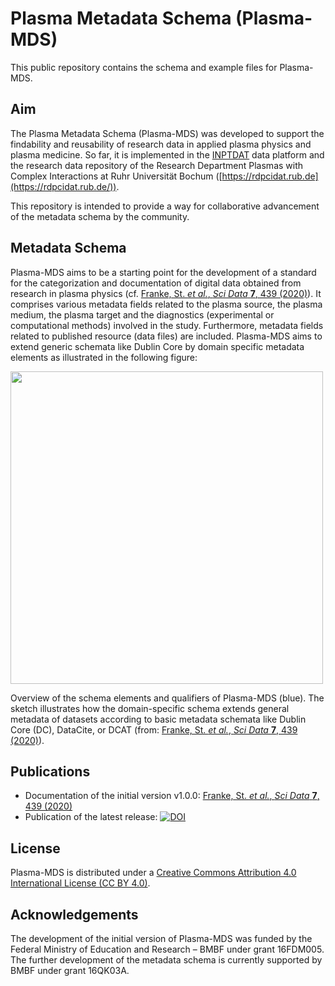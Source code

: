 # Plasma Metadata Schema (Plasma-MDS)
This public repository contains the schema and example files for Plasma-MDS.

## Aim

The Plasma Metadata Schema (Plasma-MDS) was developed to support the findability and reusability of research data in applied plasma physics and plasma medicine. So far, it is implemented in the [INPTDAT](https://www.inptdat.de/) data platform and the research data repository of the Research Department Plasmas with Complex Interactions at Ruhr Universität Bochum ([https://rdpcidat.rub.de](https://rdpcidat.rub.de/)).

This repository is intended to provide a way for collaborative advancement of the metadata schema by the community.

## Metadata Schema

Plasma-MDS aims to be a starting point for the development of a standard for the categorization and documentation of digital data obtained from research in plasma physics (cf. [Franke, St. *et al.*, *Sci Data* **7**, 439 (2020)](https://rdcu.be/ccqQx)).  It comprises various metadata fields related to the plasma source, the plasma medium, the plasma target and the diagnostics (experimental or computational methods) involved in the study. Furthermore, metadata fields related to published resource (data files) are included. Plasma-MDS aims to extend generic schemata like Dublin Core by domain specific metadata elements as illustrated in the following figure:

<img src="https://media.springernature.com/full/springer-static/image/art%3A10.1038%2Fs41597-020-00771-0/MediaObjects/41597_2020_771_Fig1_HTML.png" width="500">

Overview of the schema elements and qualifiers of Plasma-MDS (blue). The sketch illustrates how the domain-specific schema extends general metadata of datasets according to basic metadata schemata like Dublin Core (DC), DataCite, or DCAT (from: [Franke, St. *et al.*, *Sci Data* **7**, 439 (2020)](https://rdcu.be/ccqQx)).

## Publications

* Documentation of the initial version v1.0.0: [Franke, St. *et al.*, *Sci Data* **7**, 439 (2020)](https://rdcu.be/ccqQx)
* Publication of the latest release: [![DOI](https://zenodo.org/badge/326775660.svg)](https://zenodo.org/badge/latestdoi/326775660)

## License

Plasma-MDS is distributed under a [Creative Commons Attribution 4.0 International License (CC BY 4.0)](https://creativecommons.org/licenses/by/4.0/).

## Acknowledgements

The development of the initial version of Plasma-MDS was funded by the Federal Ministry of Education and Research – BMBF under grant 16FDM005. The further development of the metadata schema is currently supported by BMBF under grant 16QK03A. 

